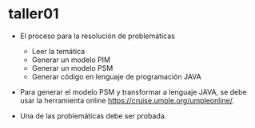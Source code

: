 # taller01

* El proceso para la resolución de problemáticas
  * Leer la temática
  * Generar un modelo PIM
  * Generar un modelo PSM
  * Generar código en lenguaje de  programación JAVA

* Para generar el modelo PSM y transformar a lenguaje JAVA, se debe usar la herramienta online https://cruise.umple.org/umpleonline/.

* Una de las problemáticas debe ser probada.

